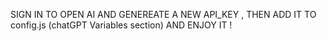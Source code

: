 SIGN IN TO OPEN AI AND GENEREATE A NEW API_KEY , THEN ADD IT TO config.js (chatGPT Variables section) AND ENJOY IT ! 
